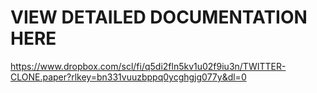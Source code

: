 # VIEW DETAILED DOCUMENTATION HERE

https://www.dropbox.com/scl/fi/q5di2fln5kv1u02f9iu3n/TWITTER-CLONE.paper?rlkey=bn331vuuzbppq0ycghgjg077y&dl=0
